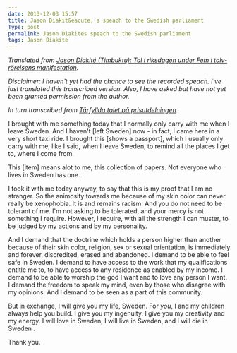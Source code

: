 ```yaml
---
date: 2013-12-03 15:57
title: Jason Diakit&eacute;'s speach to the Swedish parliament
Type: post
permalink: Jason Diakites speach to the Swedish parliament
tags: Jason Diakite
---
```


*Translated from [Jason Diakit&eacute; (Timbuktu): Tal i riksdagen under Fem i tolv-r&ouml;relsens manifestation](http://www.svenskatal.se/20131204-jason-diakite-timbuktu-tal-i-riksdagen-under-fem-i-tolv-rorelsens-manifestation).*

*Disclaimer: I haven't yet had the chance to see the recorded speach. I've just translated this transcribed version. Also, I have asked but have not yet been granted permission from the author.*

*In turn transcribed from [T&aring;rfyllda talet p&aring; prisutdelningen](http://tv.aftonbladet.se/webbtv/nyheter/samhalle-och-politik/article27180.ab).*

I brought with me something today that I normally only carry with me when I leave Sweden. And I haven't [left Sweden] now - in fact, I came here in a very short taxi ride. I brought this [shows a passport], which I usually only carry with me, like I said, when I leave Sweden, to remind all the places I get to, where I come from.

This [item] means alot to me, this collection of papers. Not everyone who lives in Sweden has one.

I took it with me today anyway, to say that this is my proof that I am no stranger. So the animosity towards me because of my skin color can never really be xenophobia. It is and remains racism. And you do not need to be tolerant of me. I'm not asking to be tolerated, and your mercy is not something I require. However, I require, with all the strength I can muster, to be judged by my actions and by my personality.

And I demand that the doctrine which holds a person higher than another because of their skin color, religion, sex or sexual orientation, is immediately and forever, discredited, erased and abandoned. I demand to be able to feel safe in Sweden. I demand to have access to the work that my qualifications entitle me to, to have access to any residence as enabled by my income. I demand to be able to worship the god I want and to love any person I want. I demand the freedom to speak my mind, even by those who disagree with my opinions. And I demand to be seen as a part of this community.

But in exchange, I will give you my life, Sweden. For *you*, I and my children always help you build. I give you my ingenuity. I give you my creativity and my energy. I will love in Sweden, I will live in Sweden, and I will die in Sweden .

Thank you.